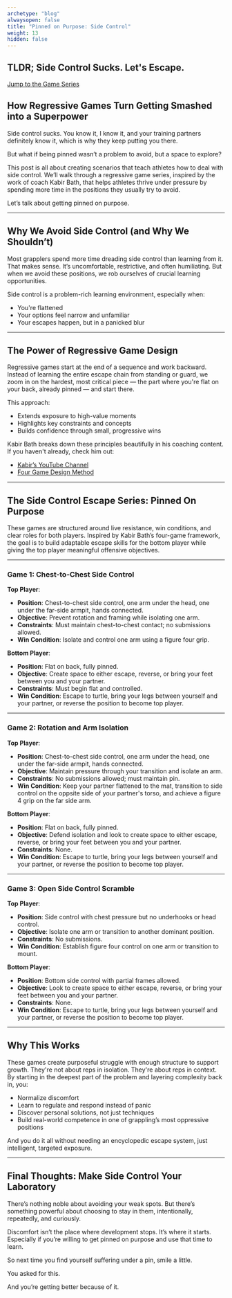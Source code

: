 ```yaml
---
archetype: "blog"
alwaysopen: false
title: "Pinned on Purpose: Side Control"
weight: 13
hidden: false
---
```



## TLDR; Side Control Sucks. Let's Escape.
[Jump to the Game Series](#the-side-control-escape-series-pinned-on-purpose)

## How Regressive Games Turn Getting Smashed into a Superpower

Side control sucks. You know it, I know it, and your training partners definitely know it, which is why they keep putting you there.

But what if being pinned wasn’t a problem to avoid, but a space to explore?

This post is all about creating scenarios that teach athletes how to deal with side control. We’ll walk through a regressive game series, inspired by the work of coach Kabir Bath, that helps athletes thrive under pressure by spending more time in the positions they usually try to avoid.

Let’s talk about getting pinned on purpose.

---

## Why We Avoid Side Control (and Why We Shouldn’t)

Most grapplers spend more time dreading side control than learning from it. That makes sense. It’s uncomfortable, restrictive, and often humiliating. But when we avoid these positions, we rob ourselves of crucial learning opportunities.

Side control is a problem-rich learning environment, especially when:

- You're flattened  
- Your options feel narrow and unfamiliar  
- Your escapes happen, but in a panicked blur  

---

## The Power of Regressive Game Design

Regressive games start at the end of a sequence and work backward. Instead of learning the entire escape chain from standing or guard, we zoom in on the hardest, most critical piece — the part where you're flat on your back, already pinned — and start there.

This approach:

- Extends exposure to high-value moments  
- Highlights key constraints and concepts  
- Builds confidence through small, progressive wins 

Kabir Bath breaks down these principles beautifully in his coaching content. If you haven't already, check him out:

- [Kabir’s YouTube Channel](https://www.youtube.com/@kabirbath)  
- [Four Game Design Method](https://www.youtube.com/watch?v=kdDFMDFPiVA)  

---

## The Side Control Escape Series: Pinned On Purpose

These games are structured around live resistance, win conditions, and clear roles for both players. Inspired by Kabir Bath’s four-game framework, the goal is to build adaptable escape skills for the bottom player while giving the top player meaningful offensive objectives.

---

### Game 1: Chest-to-Chest Side Control

**Top Player**:
- **Position**: Chest-to-chest side control, one arm under the head, one under the far-side armpit, hands connected.  
- **Objective**: Prevent rotation and framing while isolating one arm.  
- **Constraints**: Must maintain chest-to-chest contact; no submissions allowed.  
- **Win Condition**: Isolate and control one arm using a figure four grip.

**Bottom Player**:
- **Position**: Flat on back, fully pinned.  
- **Objective**: Create space to either escape, reverse, or bring your feet between you and your partner.  
- **Constraints**: Must begin flat and controlled.  
- **Win Condition**: Escape to turtle, bring your legs between yourself and your partner, or reverse the position to become top player.

---

### Game 2: Rotation and Arm Isolation

**Top Player**:
- **Position**: Chest-to-chest side control, one arm under the head, one under the far-side armpit, hands connected.
- **Objective**: Maintain pressure through your transition and isolate an arm. 
- **Constraints**: No submissions allowed; must maintain pin.  
- **Win Condition**: Keep your partner flattened to the mat, transition to side control on the oppsite side of your partner's torso, and achieve a figure 4 grip on the far side arm.

**Bottom Player**:
- **Position**: Flat on back, fully pinned.  
- **Objective**: Defend isolation and look to create space to either escape, reverse, or bring your feet between you and your partner.  
- **Constraints**: None.  
- **Win Condition**: Escape to turtle, bring your legs between yourself and your partner, or reverse the position to become top player.

---

### Game 3: Open Side Control Scramble

**Top Player**:
- **Position**: Side control with chest pressure but no underhooks or head control.  
- **Objective**: Isolate one arm or transition to another dominant position.  
- **Constraints**: No submissions.  
- **Win Condition**: Establish figure four control on one arm or transition to mount.

**Bottom Player**:
- **Position**: Bottom side control with partial frames allowed.  
- **Objective**: Look to create space to either escape, reverse, or bring your feet between you and your partner. 
- **Constraints**: None.  
- **Win Condition**: Escape to turtle, bring your legs between yourself and your partner, or reverse the position to become top player.

---

## Why This Works

These games create purposeful struggle with enough structure to support growth. They're not about reps in isolation. They're about reps in context. By starting in the deepest part of the problem and layering complexity back in, you:

- Normalize discomfort  
- Learn to regulate and respond instead of panic  
- Discover personal solutions, not just techniques  
- Build real-world competence in one of grappling’s most oppressive positions  

And you do it all without needing an encyclopedic escape system, just intelligent, targeted exposure.

---

## Final Thoughts: Make Side Control Your Laboratory

There’s nothing noble about avoiding your weak spots. But there’s something powerful about choosing to stay in them, intentionally, repeatedly, and curiously.

Discomfort isn’t the place where development stops. It’s where it starts. Especially if you’re willing to get pinned on purpose and use that time to learn.

So next time you find yourself suffering under a pin, smile a little.

You asked for this.

And you’re getting better because of it.
